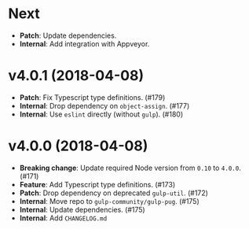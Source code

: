# Next

- **Patch**: Update dependencies.
- **Internal**: Add integration with Appveyor.

# v4.0.1 (2018-04-08)

- **Patch**: Fix Typescript type definitions. (#179)
- **Internal**: Drop dependency on `object-assign`. (#177)
- **Internal**: Use `eslint` directly (without `gulp`). (#180)

# v4.0.0 (2018-04-08)

- **Breaking change**: Update required Node version from `0.10` to `4.0.0`. (#171)
- **Feature**: Add Typescript type definitions. (#173)
- **Patch**: Drop dependency on deprecated `gulp-util`. (#172)
- **Internal**: Move repo to `gulp-community/gulp-pug`. (#175)
- **Internal**: Update dependencies. (#175)
- **Internal**: Add `CHANGELOG.md`
